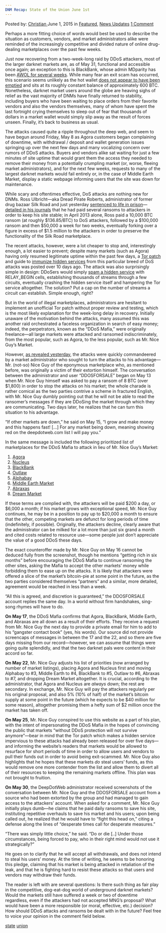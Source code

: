 ```yaml
---
DNM Recap: State of the Union June 1st
---
```

<article class="post-listing post-10523 post type-post status-publish format-standard has-post-thumbnail hentry  tag-state tag-union">
    <div class="post-inner">
        <span>Posted by: <a href="https://www.deepdotweb.com/author/christian/" title="">Christian </a></span>
    <span>June 1, 2015</span>
    <span>in <a href="https://www.deepdotweb.com/category/deepdot-news/" rel="category tag">Featured</a>, <a href="https://www.deepdotweb.com/category/news-updates/" rel="category tag">News Updates</a></span>
    <span><a href="https://www.deepdotweb.com/2015/06/01/state-of-the-union/#comments">1 Comment</a></span>
    </p>
    <div class="clear"></div>
    <div class="entry">
    <p>Perhaps a more fitting choice of words would best be used to describe the situation as customers, vendors, and market administrators alike were reminded of the increasingly competitive and divided nature of online drug-dealing marketplaces over the past few weeks.</p>
    <p>Just now recovering from a two-week-long raid by DDoS attackers, most of the larger darknet markets are, as of May 31, functional and accessible once again; an exception to this is BlackBank, whose admin MDparity has been <a href="http://www.deepdotweb.com/2015/05/25/did-the-2-largest-dark-net-market-blackbank-exit-scammed/">AWOL for several weeks</a>. While many fear an exit scam has occurred, this scenario seems unlikely as the hot wallet <a href="https://www.walletexplorer.com/wallet/BlackBankMarket">does not appear to have been emptied</a> and sits at its roughly constant balance of approximately 600 BTC. Nonetheless, darknet market users around the globe are heaving sighs of relief as the vast majority of DNMs have finally returned to stability, including buyers who have been waiting to place orders from their favorite vendors and also the vendors themselves, many of whom have spent the last fortnight crying themselves to sleep out of fear that thousands of dollars in a market wallet would simply slip away as the result of forces unseen. Finally, it’s back to business as usual.</p>
    <p>The attacks caused quite a ripple throughout the deep web, and seem to have begun around Friday, May 8 as Agora customers began complaining of downtime, with withdrawal / deposit and wallet generation issues springing up over the next few days and many vocalizing concern over rumors of DDoS attacks. Buyers and vendors alike sat waiting for just a few minutes of site uptime that would grant them the access they needed to remove their money from a potentially crumpling market (or, worse, fleeing market administrators), and for the next few weeks, requests to many of the largest darknet markets would fail entirely or, in the case of Middle Earth Market, display a static webpage informing users that the site was down for maintenance.</p>
    <p>While scary and oftentimes effective, DoS attacks are nothing new for DNMs. Ross Ulbricht—aka Dread Pirate Roberts, administrator of former drug bazaar Silk Road and just yesterday <a href="http://www.deepdotweb.com/2015/05/30/silk-road-admin-ross-ulbricht-dpr-sentenced-to-life-in-prison/">sentenced to life in prison</a>—<a href="http://antilop.cc/sr/exhibits/2015_03_31_unredacted_silkroad_log_file.pdf">detailed in his journals</a> that he had paid several ransoms to attackers in order to keep his site stable; in April 2013 alone, Ross paid a 10,000 BTC ransom (at roughly $136.85/BTC) to DoS attackers, followed by a $100,000 ransom and then $50,000 a week for two weeks, eventually forking over a figure in excess of $1.5 million to the attackers in order to preserve the functionality of the Silk Road marketplace.</p>
    <p>The recent attacks, however, were a lot cheaper to stop and, interestingly enough, a lot easier to prevent; despite many markets (such as Agora) having only resumed legitimate uptime within the past few days, a <a href="https://github.com/Yawning/tor">Tor patch</a> and guide to <a href="https://lists.torproject.org/pipermail/tor-dev/2015-May/008838.html">immunize hidden services</a> from this particular breed of DoS attacks was posted over 10 days ago. The attack was also surprisingly simple in design: DDoSers would simply <a href="https://trac.torproject.org/projects/tor/ticket/16052">spam a hidden service</a> with RELAY_BEGIN cells, establishing thousands of streams through a few circuits, eventually crashing the hidden service itself and hampering the Tor service altogether. The solution? Put a cap on the number of streams a circuit can establish. Simple enough, right?</p>
    <p>But in the world of illegal marketplaces, administrators are hesitant to implement an unofficial Tor patch without proper review and testing, which is the most likely explanation for the week-long delay in recovery. Initially unaware of the motivation behind the attacks, many assumed this was another raid orchestrated a faceless organization in search of easy money; indeed, the perpetrators, known as the “DDoS Mafia,” were originally freelance—all large markets were attacked and ransomed indiscriminately, from the most popular, such as Agora, to the less popular, such as Mr. Nice Guy’s Market.</p>
    <p>However, <a href="http://www.deepdotweb.com/2015/05/31/meet-the-market-admin-who-was-responsible-for-the-ddos-attacks/">as revealed yesterday</a>, the attacks were quickly commandeered by a market administrator who sought to turn the attacks to his advantage—Mr. (not-so) Nice Guy of the eponymous marketplace who, as mentioned before, was originally a victim of their extortion himself. The conversation between the administrator and user “DDOSFORSALE” began on May 13 when Mr. Nice Guy himself was asked to pay a ransom of 8 BTC (over $1,800) in order to stop the attacks on his market; the whole charade is rather comical as the two parties contrive a scheme in fractured English, with Mr. Nice Guy dumbly pointing out that he will not be able to read the ransomer’s messages if they are DDoSing the market through which they are communicating. Two days later, he realizes that he can turn this situation to his advantage.</p>
    <p>“If other markets are down,” he said on May 15, “I grow and make money and this happens fast! [&#8230;] For any market being down, meaning showing red on the deepdotweb.com list I will pay you.”</p>
    <p>In the same message is included the following prioritized list of marketplaces for the DDoS Mafia to attack in lieu of Mr. Nice Guy’s Market:</p>
    <ol>
    <li><a href="http://www.deepdotweb.com/marketplace-directory/listing/agora-market">Agora</a></li>
    <li><a href="http://www.deepdotweb.com/marketplace-directory/listing/nucleus-market">Nucleus</a></li>
    <li><a href="http://www.deepdotweb.com/marketplace-directory/listing/black-bank-bitcoin-market">BlackBank</a></li>
    <li><a href="http://www.deepdotweb.com/marketplace-directory/listing/outlaw-market">Outlaw</a></li>
    <li><a href="http://www.deepdotweb.com/marketplace-directory/listing/alphabay">Alphabay</a></li>
    <li><a href="http://www.deepdotweb.com/marketplace-directory/listing/middle-earth-marketplace">Middle Earth Market</a></li>
    <li><a href="http://www.deepdotweb.com/marketplace-directory/listing/abraxas-market">Abraxas</a></li>
    <li><a href="http://www.deepdotweb.com/marketplace-directory/listing/dream-market">Dream Market</a></li>
    </ol>
    <p>If these terms are complied with, the attackers will be paid $200 a day, or $6,000 a month; if his market grows with exceptional speed, Mr. Nice Guy continues, he may be in a position to pay up to $20,000 a month to ensure that the other, competing markets are defunct for long periods of time (indefinitely, if possible). Originally, the attackers decline, clearly aware that the administrator can be milked for a lot more than just six grand a month and cited costs related to resource use—some people just don’t appreciate the value of a good DDoS these days.</p>
    <p>The exact counteroffer made by Mr. Nice Guy on May 16 cannot be deduced fully from the screenshot, though he mentions “getting rich in six months” before encouraging the DDoS Mafia to continue ransoming the other sites, asking the Mafia to accept the other markets’ money while forbidding them to ease up on the attacks. It is likely that attackers were offered a slice of the market’s bitcoin-pie at some point in the future, as the two parties considered themselves “partners” and a similar, more detailed, agreement would be reached in less than a week.</p>
    <p>“All this is agreed, and discretion is guaranteed,” the DDOSFORSALE account replies the same day. In a world without firm handshakes, sing-song rhymes will have to do.</p>
    <p><strong>On May 17</strong>, the DDoS Mafia confirms that Agora, BlackBank, Middle Earth, and Abraxas are all down as a result of their efforts. They receive a request from Mr. Nice Guy the next day to provide a private email for him to add to his “gangster contact book” (yes, his words). Our source did not provide screencaps of messages in between the 17 and the 22, and so there are five days missing from our record—however, we can assume that things were going quite splendidly, and that the two darknet pals were content in their accord so far.</p>
    <p><strong>On May 22</strong>, Mr. Nice Guy adjusts his list of priorities (now arranged by number of market listings), placing Agora and Nucleus first and moving Alphabay to #3, Middle Earth to #4, BlackBank to #5, Outlaw to #6, Abraxas to #7, and dropping Dream Market altogether. It is crucial, according to the administrator, that Agora and Nucleus are <em>always</em> down; the rest are secondary. In exchange, Mr. Nice Guy will pay the attackers regularly per his original proposal, and also 5% (10% of half) of the market’s bitcoin supply at some point in the future (which he expects to be $40 million for some reason), altogether promising them a hefty sum of $2 million once the market has taken off.</p>
    <p><strong>On May 25</strong>, Mr. Nice Guy conspired to use this website as a part of his plan, with the intent of impersonating the DDoS Mafia in the hopes of convincing the public that markets “without DDoS protection will not survive anymore”—bear in mind that the Tor patch which makes a hidden service impervious to these attacks had already been released for over five days—and informing the website’s readers that markets would be allowed to resurface for short periods of time in order to allow users and vendors to pull their funds out in order to avoid being exit-scammed. Mr. Nice Guy also highlights that he hopes that these markets <em>do</em> steal users’ funds, as this would remove one more contender from the list and allow them to divert all of their resources to keeping the remaining markets offline. This plan was not brought to fruition.</p>
    <p><strong>On May 30</strong>, the DeepDotWeb administrator received screenshots of the conversation between Mr. Nice Guy and the DDOSFORSALE account from a source who had been extorted by the group and had managed to gain access to the attackers’ account. When asked for a comment, Mr. Nice Guy initially plays dumb—he claims that he paid daily ransoms to save his site, instituting repetitive overhauls to save his market and his users; upon being called out, he realized that he would have to “fight this head on,” citing a defense along the lines of “desperate times call for desperate measures.”</p>
    <p>“There was simply little choice,” he said. “Do or die [..] Under those circumstances, being forced to pay, who in their right mind would not use it strategically?”</p>
    <p>He goes on to clarify that he will accept all withdrawals, and does not intend to steal his users’ money. At the time of writing, he seems to be honoring this pledge, claiming that his market is being attacked in retaliation of the leak, and that he is fighting hard to resist these attacks so that users and vendors may withdraw their funds.</p>
    <p>The reader is left with are several questions: Is there such thing as fair play in the competitive, dog-eat-dog world of underground darknet markets? Would the markets still have suffered a week or two of downtime regardless, even if the attackers had not accepted MNG’s proposal? What would have been a more responsible (or moral, effective, etc.) decision? How should DDoS attacks and ransoms be dealt with in the future? Feel free to voice your opinion in the comment field below.</p>
    </div>
    <a href="https://www.deepdotweb.com/tag/state/" rel="tag">state</a> <a href="https://www.deepdotweb.com/tag/union/" rel="tag">union</a></span> <span style="display:none" class="updated">2015-06-01</span>
    <div style="display:none" class="vcard author" itemprop="author" itemscope itemtype="http://schema.org/Person"><strong class="fn" itemprop="name"><a href="https://www.deepdotweb.com/author/christian/" title="Posts by Christian" rel="author">Christian</a></strong></div>
    </div>
</article>

